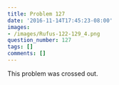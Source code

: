 ```yaml
---
title: Problem 127
date: '2016-11-14T17:45:23-08:00'
images:
- /images/Rufus-122-129_4.png
question_number: 127
tags: []
comments: []
---
```

This problem was crossed out.

